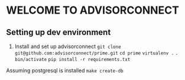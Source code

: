 #  WELCOME TO ADVISORCONNECT ##

## Setting up dev environment

1. Install and set up advisorconnect
  `git clone git@github.com:advisorconnect/prime.git`
  `cd prime`
  `virtualenv .`
  `. bin/activate`
  `pip install -r requirements.txt`

  Assuming postgresql is installed
  `make create-db`
